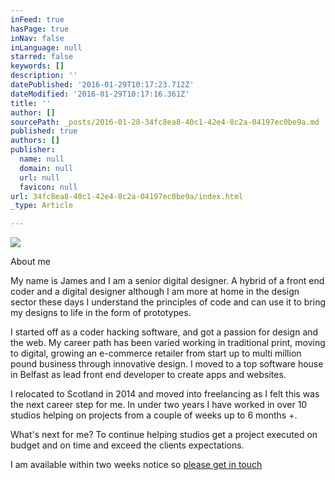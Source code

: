 ```yaml
---
inFeed: true
hasPage: true
inNav: false
inLanguage: null
starred: false
keywords: []
description: ''
datePublished: '2016-01-29T10:17:23.712Z'
dateModified: '2016-01-29T10:17:16.361Z'
title: ''
author: []
sourcePath: _posts/2016-01-28-34fc8ea8-40c1-42e4-8c2a-04197ec0be9a.md
published: true
authors: []
publisher:
  name: null
  domain: null
  url: null
  favicon: null
url: 34fc8ea8-40c1-42e4-8c2a-04197ec0be9a/index.html
_type: Article

---
```

![](https://the-grid-user-content.s3-us-west-2.amazonaws.com/2fb37485-3e6f-45b1-86f9-aa7b6d439a53.JPG)

About me

My name is James and I am a senior digital designer. A hybrid of a front end coder and a digital designer although I am more at home in the design sector these days I understand the principles of code and can use it to bring my designs to life in the form of prototypes.

I started off as a coder hacking software, and got a passion for design and the web. My career path has been varied working in traditional print, moving to digital, growing an e-commerce retailer from start up to multi million pound business through innovative design. I moved to a top software house in Belfast as lead front end developer to create apps and websites.

I relocated to Scotland in 2014 and moved into freelancing as I felt this was the next career step for me. In under two years I have worked in over 10 studios helping on projects from a couple of weeks up to 6 months +.

What's next for me? To continue helping studios get a project executed on budget and on time and exceed the clients expectations. 

I am available within two weeks notice so [please get in touch][0]

[0]: james@beautifulpixels.co.uk